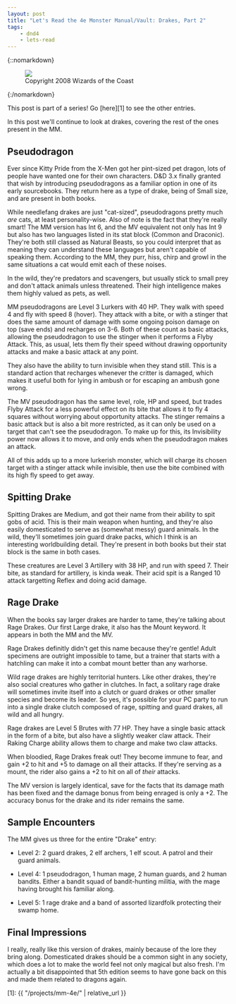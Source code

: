 ```yaml
---
layout: post
title: "Let's Read the 4e Monster Manual/Vault: Drakes, Part 2"
tags:
    - dnd4
    - lets-read
---
```


{::nomarkdown}
<figure class="center">
  <img src="{{ "/assets/wir-mm-4e-drakes-02.png" | absolute_url }}"/>
  <figcaption>
    Copyright 2008 Wizards of the Coast
  </figcaption>
</figure>
{:/nomarkdown}

This post is part of a series! Go [here][1] to see the other entries.

In this post we'll continue to look at drakes, covering the rest of the ones
present in the MM.

## Pseudodragon

Ever since Kitty Pride from the X-Men got her pint-sized pet dragon, lots of
people have wanted one for their own characters. D&D 3.x finally granted that
wish by introducing pseudodragons as a familiar option in one of its early
sourcebooks. They return here as a type of drake, being of Small size, and are
present in both books.

While needlefang drakes are just "cat-sized", pseudodragons pretty much _are_
cats, at least personality-wise. Also of note is the fact that they're really
smart! The MM version has Int 6, and the MV equivalent not only has Int 9 but
also has two languages listed in its stat block (Common and Draconic). They're
both still classed as Natural Beasts, so you could interpret that as meaning
they can understand these languages but aren't capable of speaking
them. According to the MM, they purr, hiss, chirp and growl in the same
situations a cat would emit each of these noises.

In the wild, they're predators and scavengers, but usually stick to small prey
and don't attack animals unless threatened. Their high intelligence makes them
highly valued as pets, as well.

MM pseudodragons are Level 3 Lurkers with 40 HP. They walk with speed 4 and fly
with speed 8 (hover). They attack with a bite, or with a stinger that does the
same amount of damage with some ongoing poison damage on top (save ends) and
recharges on 3-6. Both of these count as basic attacks, allowing the
pseudodragon to use the stinger when it performs a Flyby Attack. This, as usual,
lets them fly their speed without drawing opportunity attacks and make a basic
attack at any point.

They also have the ability to turn invisible when they stand still. This is a
standard action that recharges whenever the critter is damaged, which makes it
useful both for lying in ambush or for escaping an ambush gone wrong.

The MV pseudodragon has the same level, role, HP and speed, but trades Flyby
Attack for a less powerful effect on its bite that allows it to fly 4 squares
without worrying about opportunity attacks. The stinger remains a basic attack
but is also a bit more restricted, as it can only be used on a target that can't
see the pseudodragon. To make up for this, its Invisibility power now allows it
to move, and only ends when the pseudodragon makes an attack.

All of this adds up to a more lurkerish monster, which will charge its chosen
target with a stinger attack while invisible, then use the bite combined with
its high fly speed to get away.

## Spitting Drake

Spitting Drakes are Medium, and got their name from their ability to spit gobs
of acid. This is their main weapon when hunting, and they're also easily
domesticated to serve as (somewhat messy) guard animals. In the wild, they'll
sometimes join guard drake packs, which I think is an interesting worldbuilding
detail. They're present in both books but their stat block is the same in both
cases.

These creatures are Level 3 Artillery with 38 HP, and run with speed 7. Their
bite, as standard for artillery, is kinda weak. Their acid spit is a Ranged 10
attack targetting Reflex and doing acid damage.

## Rage Drake

When the books say larger drakes are harder to tame, they're talking about Rage
Drakes. Our first Large drake, it also has the Mount keyword. It appears in both
the MM and the MV.

Rage Drakes definitly didn't get this name because they're gentle! Adult
specimens are outright impossible to tame, but a trainer that starts with a
hatchling can make it into a combat mount better than any warhorse.

Wild rage drakes are highly territorial hunters. Like other drakes, they're also
social creatures who gather in clutches. In fact, a solitary rage drake will
sometimes invite itself into a clutch or guard drakes or other smaller species
and become its leader. So yes, it's possible for your PC party to run into a
single drake clutch composed of rage, spitting and guard drakes, all wild and
all hungry.

Rage drakes are Level 5 Brutes with 77 HP. They have a single basic attack in
the form of a bite, but also have a slightly weaker claw attack. Their Raking
Charge ability allows them to charge and make two claw attacks.

When bloodied, Rage Drakes freak out! They become immune to fear, and gain +2 to
hit and +5 to damage on all their attacks. If they're serving as a mount, the
rider also gains a +2 to hit on all of _their_ attacks.

The MV version is largely identical, save for the facts that its damage math has
been fixed and the damage bonus from being enraged is only a +2. The accuracy
bonus for the drake and its rider remains the same.

## Sample Encounters

The MM gives us three for the entire "Drake" entry:

- Level 2: 2 guard drakes, 2 elf archers, 1 elf scout. A patrol and their guard
  animals.

- Level 4: 1 pseudodragon, 1 human mage, 2 human guards, and 2 human
  bandits. Either a bandit squad of bandit-hunting militia, with the mage having
  brought his familiar along.

- Level 5: 1 rage drake and a band of assorted lizardfolk protecting their swamp
  home.

## Final Impressions

I really, really like this version of drakes, mainly because of the lore they
bring along. Domesticated drakes should be a common sight in any society, which
does a lot to make the world feel not only magical but also fresh. I'm actually
a bit disappointed that 5th edition seems to have gone back on this and made
them related to dragons again.

[1]: {{ "/projects/mm-4e/" | relative_url }}
